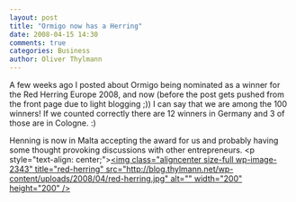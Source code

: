 ```yaml
---
layout: post
title: "Ormigo now has a Herring"
date: 2008-04-15 14:30
comments: true
categories: Business
author: Oliver Thylmann
---
```







A few weeks ago I posted about Ormigo being nominated as a winner for the Red Herring Europe 2008, and now (before the post gets pushed from the front page due to light blogging ;)) I can say that we are among the 100 winners! If we counted correctly there are 12 winners in Germany and 3 of those are in Cologne. :)

Henning is now in Malta accepting the award for us and probably having some thought provoking discussions with other entrepreneurs.
&lt;p style=&quot;text-align: center;&quot;&gt;[&lt;img class=&quot;aligncenter size-full wp-image-2343&quot; title=&quot;red-herring&quot; src=&quot;http://blog.thylmann.net/wp-content/uploads/2008/04/red-herring.jpg&quot; alt=&quot;&quot; width=&quot;200&quot; height=&quot;200&quot; /&gt;](http://blog.thylmann.net/wp-content/uploads/2008/04/red-herring.jpg)



